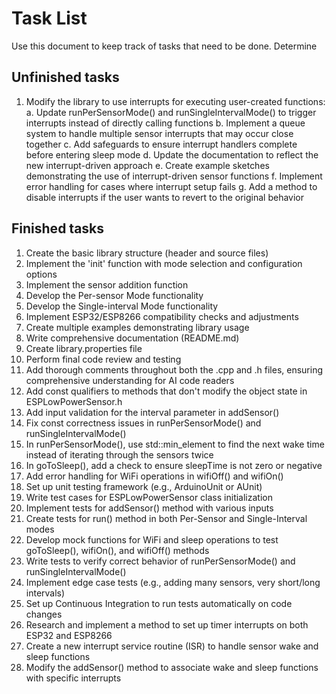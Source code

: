 # Task List
Use this document to keep track of tasks that need to be done. Determine 

## Unfinished tasks
1. Modify the library to use interrupts for executing user-created functions:
    a. Update runPerSensorMode() and runSingleIntervalMode() to trigger interrupts instead of directly calling functions
    b. Implement a queue system to handle multiple sensor interrupts that may occur close together
    c. Add safeguards to ensure interrupt handlers complete before entering sleep mode
    d. Update the documentation to reflect the new interrupt-driven approach
    e. Create example sketches demonstrating the use of interrupt-driven sensor functions
    f. Implement error handling for cases where interrupt setup fails
    g. Add a method to disable interrupts if the user wants to revert to the original behavior

## Finished tasks
1. Create the basic library structure (header and source files)
2. Implement the 'init' function with mode selection and configuration options
3. Implement the sensor addition function
4. Develop the Per-sensor Mode functionality
5. Develop the Single-interval Mode functionality
6. Implement ESP32/ESP8266 compatibility checks and adjustments
7. Create multiple examples demonstrating library usage
8. Write comprehensive documentation (README.md)
9. Create library.properties file
10. Perform final code review and testing
11. Add thorough comments throughout both the .cpp and .h files, ensuring comprehensive understanding for AI code readers
12. Add const qualifiers to methods that don't modify the object state in ESPLowPowerSensor.h
13. Add input validation for the interval parameter in addSensor()
14. Fix const correctness issues in runPerSensorMode() and runSingleIntervalMode()
15. In runPerSensorMode(), use std::min_element to find the next wake time instead of iterating through the sensors twice
16. In goToSleep(), add a check to ensure sleepTime is not zero or negative
17. Add error handling for WiFi operations in wifiOff() and wifiOn()
18. Set up unit testing framework (e.g., ArduinoUnit or AUnit)
19. Write test cases for ESPLowPowerSensor class initialization
20. Implement tests for addSensor() method with various inputs
21. Create tests for run() method in both Per-Sensor and Single-Interval modes
22. Develop mock functions for WiFi and sleep operations to test goToSleep(), wifiOn(), and wifiOff() methods
23. Write tests to verify correct behavior of runPerSensorMode() and runSingleIntervalMode()
24. Implement edge case tests (e.g., adding many sensors, very short/long intervals)
25. Set up Continuous Integration to run tests automatically on code changes
26. Research and implement a method to set up timer interrupts on both ESP32 and ESP8266
27. Create a new interrupt service routine (ISR) to handle sensor wake and sleep functions
28. Modify the addSensor() method to associate wake and sleep functions with specific interrupts